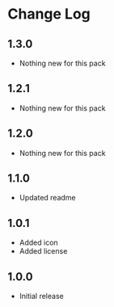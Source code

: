 # Change Log

## 1.3.0

- Nothing new for this pack

## 1.2.1

- Nothing new for this pack

## 1.2.0

- Nothing new for this pack

## 1.1.0

- Updated readme

## 1.0.1

- Added icon
- Added license

## 1.0.0

- Initial release
